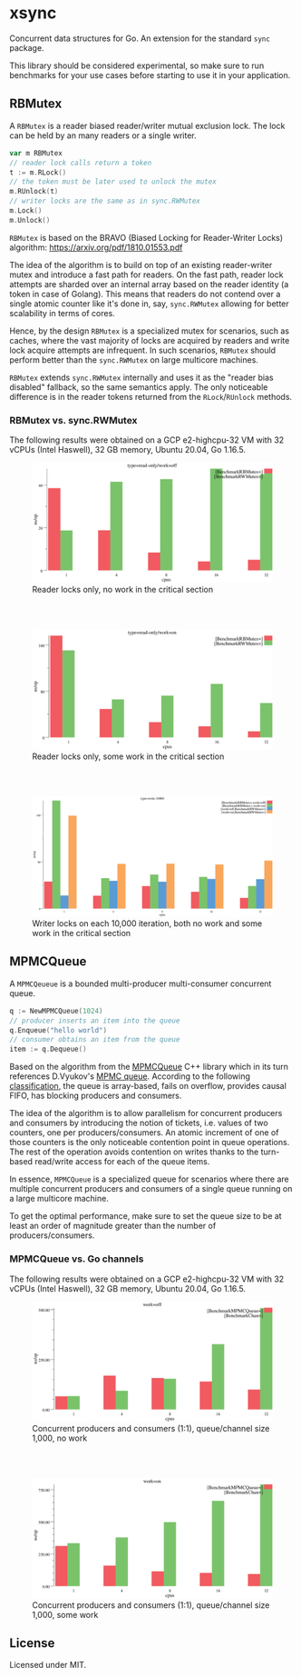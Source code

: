 # xsync

Concurrent data structures for Go. An extension for the standard `sync` package.

This library should be considered experimental, so make sure to run benchmarks for your use cases before starting to use it in your application.

## RBMutex

A `RBMutex` is a reader biased reader/writer mutual exclusion lock. The lock can be held by an many readers or a single writer.

```go
var m RBMutex
// reader lock calls return a token
t := m.RLock()
// the token must be later used to unlock the mutex
m.RUnlock(t)
// writer locks are the same as in sync.RWMutex
m.Lock()
m.Unlock()
```

`RBMutex` is based on the BRAVO (Biased Locking for Reader-Writer Locks) algorithm: https://arxiv.org/pdf/1810.01553.pdf

The idea of the algorithm is to build on top of an existing reader-writer mutex and introduce a fast path for readers. On the fast path, reader lock attempts are sharded over an internal array based on the reader identity (a token in case of Golang). This means that readers do not contend over a single atomic counter like it's done in, say, `sync.RWMutex` allowing for better scalability in terms of cores.

Hence, by the design `RBMutex` is a specialized mutex for scenarios, such as caches, where the vast majority of locks are acquired by readers and write lock acquire attempts are infrequent. In such scenarios, `RBMutex` should perform better than the `sync.RWMutex` on large multicore machines.

`RBMutex` extends `sync.RWMutex` internally and uses it as the "reader bias disabled" fallback, so the same semantics apply. The only noticeable difference is in the reader tokens returned from the `RLock`/`RUnlock` methods.

### RBMutex vs. sync.RWMutex

The following results were obtained on a GCP e2-highcpu-32 VM with 32 vCPUs (Intel Haswell), 32 GB memory, Ubuntu 20.04, Go 1.16.5.

<figure>
  <img src="./images/rb-mutex-read-only-no-work-chart.svg" alt="Reader locks only, no work in the critical section" />
  <figcaption>Reader locks only, no work in the critical section</figcaption>
</figure>

<br/><br/>

<figure>
  <img src="./images/rb-mutex-read-only-work-chart.svg" alt="Reader locks only, a loop spin in the critical section" />
  <figcaption>Reader locks only, some work in the critical section</figcaption>
</figure>

<br/><br/>

<figure>
  <img src="./images/rb-mutex-write-10000-chart.svg" alt="Writer locks on each 10,000 iteration, both no work and a loop spin in the critical section" />
  <figcaption>Writer locks on each 10,000 iteration, both no work and some work in the critical section</figcaption>
</figure>

## MPMCQueue

A `MPMCQeueue` is a bounded multi-producer multi-consumer concurrent queue.

```go
q := NewMPMCQueue(1024)
// producer inserts an item into the queue
q.Enqueue("hello world")
// consumer obtains an item from the queue
item := q.Dequeue()
```

Based on the algorithm from the [MPMCQueue](https://github.com/rigtorp/MPMCQueue) C++ library which in its turn references D.Vyukov's [MPMC queue](https://www.1024cores.net/home/lock-free-algorithms/queues/bounded-mpmc-queue). According to the following [classification](https://www.1024cores.net/home/lock-free-algorithms/queues), the queue is array-based, fails on overflow, provides causal FIFO, has blocking producers and consumers.

The idea of the algorithm is to allow parallelism for concurrent producers and consumers by introducing the notion of tickets, i.e. values of two counters, one per producers/consumers. An atomic increment of one of those counters is the only noticeable contention point in queue operations. The rest of the operation avoids contention on writes thanks to the turn-based read/write access for each of the queue items.

In essence, `MPMCQueue` is a specialized queue for scenarios where there are multiple concurrent producers and consumers of a single queue running on a large multicore machine.

To get the optimal performance, make sure to set the queue size to be at least an order of magnitude greater than the number of producers/consumers.

### MPMCQueue vs. Go channels

The following results were obtained on a GCP e2-highcpu-32 VM with 32 vCPUs (Intel Haswell), 32 GB memory, Ubuntu 20.04, Go 1.16.5.

<figure>
  <img src="./images/mpmcqueue-no-work-chart.svg" alt="Concurrent producers and consumers (1:1), queue/channel size 1,000, no work" />
  <figcaption>Concurrent producers and consumers (1:1), queue/channel size 1,000, no work</figcaption>
</figure>

<br/><br/>

<figure>
  <img src="./images/mpmcqueue-work-chart.svg" alt="Concurrent producers and consumers (1:1), queue/channel size 1,000, some work" />
  <figcaption>Concurrent producers and consumers (1:1), queue/channel size 1,000, some work</figcaption>
</figure>

## License

Licensed under MIT.
